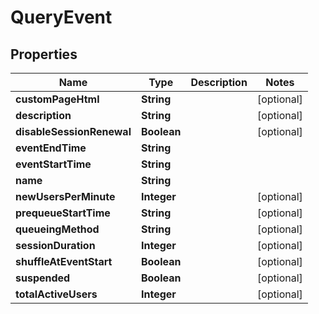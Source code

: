 # QueryEvent

## Properties
Name | Type | Description | Notes
------------ | ------------- | ------------- | -------------
**customPageHtml** | **String** |  |  [optional]
**description** | **String** |  |  [optional]
**disableSessionRenewal** | **Boolean** |  |  [optional]
**eventEndTime** | **String** |  | 
**eventStartTime** | **String** |  | 
**name** | **String** |  | 
**newUsersPerMinute** | **Integer** |  |  [optional]
**prequeueStartTime** | **String** |  |  [optional]
**queueingMethod** | **String** |  |  [optional]
**sessionDuration** | **Integer** |  |  [optional]
**shuffleAtEventStart** | **Boolean** |  |  [optional]
**suspended** | **Boolean** |  |  [optional]
**totalActiveUsers** | **Integer** |  |  [optional]
